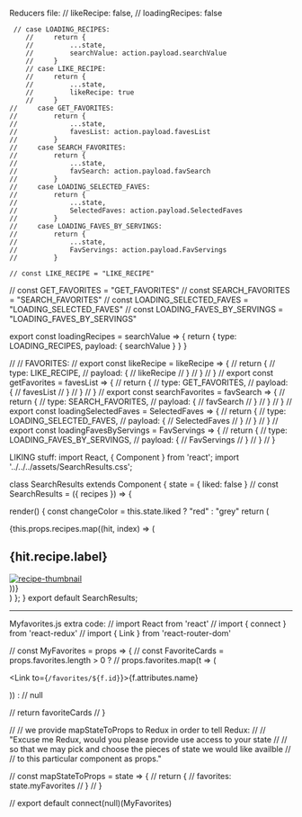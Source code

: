 Reducers file:
    // likeRecipe: false,
    // loadingRecipes: false

     // case LOADING_RECIPES:
        //     return {
        //         ...state,
        //         searchValue: action.payload.searchValue
        //     }
        // case LIKE_RECIPE:
        //     return {
        //         ...state,
        //         likeRecipe: true 
        //     }
    //     case GET_FAVORITES:
    //         return {
    //             ...state,
    //             favesList: action.payload.favesList
    //         }
    //     case SEARCH_FAVORITES:
    //         return {
    //             ...state,
    //             favSearch: action.payload.favSearch
    //         }
    //     case LOADING_SELECTED_FAVES:
    //         return {
    //             ...state,
    //             SelectedFaves: action.payload.SelectedFaves
    //         }
    //     case LOADING_FAVES_BY_SERVINGS:
    //         return {
    //             ...state,
    //             FavServings: action.payload.FavServings
    //         }

    // const LIKE_RECIPE = "LIKE_RECIPE"
// const GET_FAVORITES = "GET_FAVORITES"
// const SEARCH_FAVORITES = "SEARCH_FAVORITES"
// const LOADING_SELECTED_FAVES = "LOADING_SELECTED_FAVES"
// const LOADING_FAVES_BY_SERVINGS = "LOADING_FAVES_BY_SERVINGS"

export const loadingRecipes = searchValue => {
    return {
        type: LOADING_RECIPES,
        payload: {
            searchValue
        }
    }
}


// // FAVORITES:
// export const likeRecipe = likeRecipe => {
//     return {
//         type: LIKE_RECIPE,
//         payload: {
//             likeRecipe
//         }
//     }
// }
// export const getFavorites = favesList => {
//     return {
//         type: GET_FAVORITES,
//         payload: {
//             favesList
//         }
//     }
// }
// export const searchFavorites = favSearch => {
//     return {
//         type: SEARCH_FAVORITES,
//         payload: {
//             favSearch
//         }
//     }
// }
// export const loadingSelectedFaves = SelectedFaves => {
//     return {
//         type: LOADING_SELECTED_FAVES,
//         payload: {
//             SelectedFaves
//         }
//     }
// }
// export const loadingFavesByServings = FavServings => {
//     return {
//         type: LOADING_FAVES_BY_SERVINGS,
//         payload: {
//             FavServings
//         }
//     }
// }


LIKING stuff:
import React, { Component } from 'react';
import '../../../assets/SearchResults.css';

class SearchResults extends Component {
  state = {
    liked: false
  }
// const SearchResults = ({ recipes }) => {

  render() {
    const changeColor = this.state.liked ? "red" : "grey"
    return (
      <div id="recipes-container">
        {this.props.recipes.map((hit, index) => (
          <div className="recipe-list" key={index}>
            <h2>{hit.recipe.label}</h2>
            <a href={hit.recipe.url} target="_blank">
              <img src={hit.recipe.image} alt="recipe-thumbnail"/>
            </a>
          </div>
        ))}
      </div>
    ) 
  };
}
export default SearchResults;


______________________________________________________________

Myfavorites.js extra code:
// import React from 'react'
// import { connect } from 'react-redux'
// import { Link } from 'react-router-dom'

// const MyFavorites = props => {
//   const FavoriteCards = props.favorites.length > 0 ?
//     props.favorites.map(t => (<p key={f.id}><Link to={`/favorites/${f.id}`}>{f.attributes.name}</Link></p>)) :
//     null

//   return favoriteCards
// }

// // we provide mapStateToProps to Redux in order to tell Redux:
// // "Excuse me Redux, would you please provide use access to your state
// // so that we may pick and choose the pieces of state we would like availble
// // to this particular component as props."

// const mapStateToProps = state => {
//   return {
//     favorites: state.myFavorites
//   }
// }

// export default connect(null)(MyFavorites)
